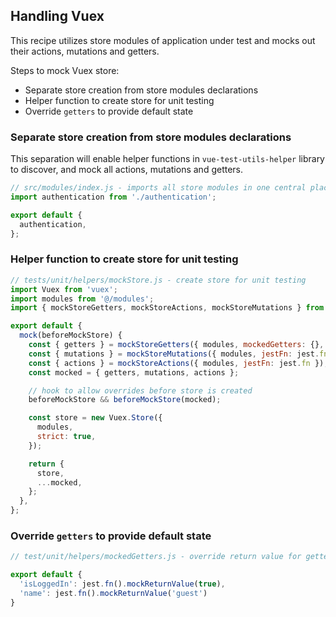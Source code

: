 ## Handling Vuex

This recipe utilizes store modules of application under test and mocks out their actions, mutations and getters. 

Steps to mock Vuex store:
* Separate store creation from store modules declarations
* Helper function to create store for unit testing
* Override `getters` to provide default state

### Separate store creation from store modules declarations
This separation will enable helper functions in `vue-test-utils-helper` library to discover, and mock all actions, mutations and getters.  

```javascript
// src/modules/index.js - imports all store modules in one central place
import authentication from './authentication';

export default {
  authentication,
};
```

### Helper function to create store for unit testing

```javascript
// tests/unit/helpers/mockStore.js - create store for unit testing 
import Vuex from 'vuex';
import modules from '@/modules';
import { mockStoreGetters, mockStoreActions, mockStoreMutations } from 'vue-test-utils-helpers';

export default {
  mock(beforeMockStore) {
    const { getters } = mockStoreGetters({ modules, mockedGetters: {}, jestFn: jest.fn });
    const { mutations } = mockStoreMutations({ modules, jestFn: jest.fn });
    const { actions } = mockStoreActions({ modules, jestFn: jest.fn });
    const mocked = { getters, mutations, actions };

    // hook to allow overrides before store is created
    beforeMockStore && beforeMockStore(mocked);

    const store = new Vuex.Store({
      modules,
      strict: true,
    });

    return {
      store,
      ...mocked,
    };
  },
};
```

### Override `getters` to provide default state

```javascript
// test/unit/helpers/mockedGetters.js - override return value for getters 

export default {
  'isLoggedIn': jest.fn().mockReturnValue(true),
  'name': jest.fn().mockReturnValue('guest')
}
```
